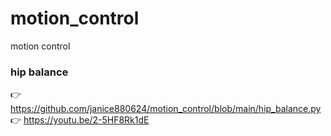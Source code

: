# motion_control
motion control

### hip balance
👉 https://github.com/janice880624/motion_control/blob/main/hip_balance.py
👉 https://youtu.be/2-5HF8Rk1dE
